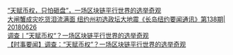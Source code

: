   
[“天赋币权，只怕砸盘”，一场区块链平行世界的选举奇观](http://www.dianyue.me/archives/622/cei47urquimbpoz6/)  
[大闸蟹成灾吃货泪流满面 纽约州初选政坛大地震《长岛纽约要闻通讯》第138期| 20180626](http://www.dianyue.me/archives/854/fgw4u1ra6ymaldsc/)  
[调查丨”天赋币权“？一场区块链平行世界的选举奇观](http://www.dianyue.me/archives/158/mgin02vvbhl4biq2/)  
[【时事要闻】调查：“天赋币权”？一场区块链平行世界的选举奇观](http://www.dianyue.me/archives/349/qd10mgcuq9qaogpx/)